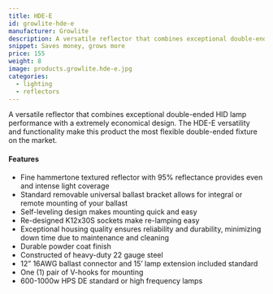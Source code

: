 ```yaml
---
title: HDE-E
id: growlite-hde-e
manufacturer: Growlite
description: A versatile reflector that combines exceptional double-ended HID lamp performance with a extremely economical design.
snippet: Saves money, grows more
price: 155
weight: 8
image: products.growlite.hde-e.jpg
categories:
  - lighting
  - reflectors
---
```


A versatile reflector that combines exceptional double-ended HID lamp performance with a extremely economical design. The HDE-E versatility and functionality make this product the most flexible double-ended fixture on the market.

#### Features

* Fine hammertone textured reflector with 95% reflectance provides even and intense light coverage
* Standard removable universal ballast bracket allows for integral or remote mounting of your ballast
* Self-leveling design makes mounting quick and easy
* Re-designed K12x30S sockets make re-lamping easy
* Exceptional housing quality ensures reliability and durability, minimizing down time due to maintenance and cleaning
* Durable powder coat finish
* Constructed of heavy-duty 22 gauge steel
* 12” 16AWG ballast connector and 15’ lamp extension included standard
* One (1) pair of V-hooks for mounting
* 600-1000w HPS DE standard or high frequency lamps
